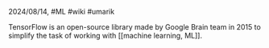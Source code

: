 2024/08/14, #ML #wiki #umarik 

TensorFlow is an open-source library made by Google Brain team in 2015 to simplify the task of working with [[machine learning, ML]].